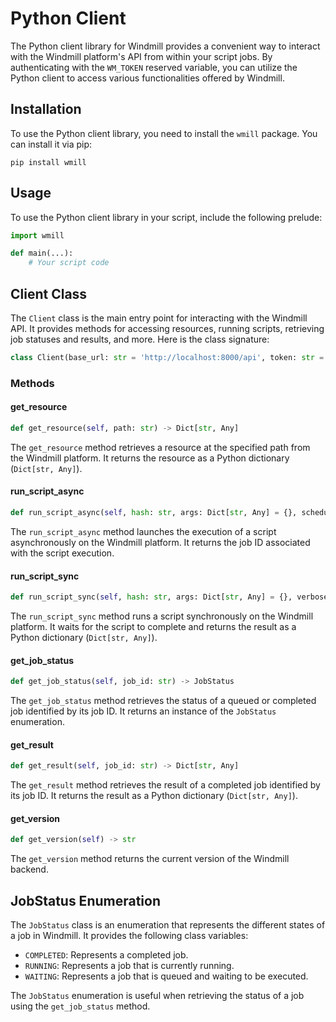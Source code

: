 # Python Client

The Python client library for Windmill provides a convenient way to interact with the Windmill platform's API from within your script jobs. By authenticating with the `WM_TOKEN` reserved variable, you can utilize the Python client to access various functionalities offered by Windmill.

## Installation

To use the Python client library, you need to install the `wmill` package. You can install it via pip:

```
pip install wmill
```

## Usage

To use the Python client library in your script, include the following prelude:

```python
import wmill

def main(...):
    # Your script code
```

## Client Class

The `Client` class is the main entry point for interacting with the Windmill API. It provides methods for accessing resources, running scripts, retrieving job statuses and results, and more. Here is the class signature:

```python
class Client(base_url: str = 'http://localhost:8000/api', token: str = '')
```

### Methods

#### get_resource

```python
def get_resource(self, path: str) -> Dict[str, Any]
```

The `get_resource` method retrieves a resource at the specified path from the Windmill platform. It returns the resource as a Python dictionary (`Dict[str, Any]`).

#### run_script_async

```python
def run_script_async(self, hash: str, args: Dict[str, Any] = {}, scheduled_in_secs: Optional[None] = None) -> str
```

The `run_script_async` method launches the execution of a script asynchronously on the Windmill platform. It returns the job ID associated with the script execution.

#### run_script_sync

```python
def run_script_sync(self, hash: str, args: Dict[str, Any] = {}, verbose: bool = False) -> Dict[str, Any]
```

The `run_script_sync` method runs a script synchronously on the Windmill platform. It waits for the script to complete and returns the result as a Python dictionary (`Dict[str, Any]`).

#### get_job_status

```python
def get_job_status(self, job_id: str) -> JobStatus
```

The `get_job_status` method retrieves the status of a queued or completed job identified by its job ID. It returns an instance of the `JobStatus` enumeration.

#### get_result

```python
def get_result(self, job_id: str) -> Dict[str, Any]
```

The `get_result` method retrieves the result of a completed job identified by its job ID. It returns the result as a Python dictionary (`Dict[str, Any]`).

#### get_version

```python
def get_version(self) -> str
```

The `get_version` method returns the current version of the Windmill backend.

## JobStatus Enumeration

The `JobStatus` class is an enumeration that represents the different states of a job in Windmill. It provides the following class variables:

- `COMPLETED`: Represents a completed job.
- `RUNNING`: Represents a job that is currently running.
- `WAITING`: Represents a job that is queued and waiting to be executed.

The `JobStatus` enumeration is useful when retrieving the status of a job using the `get_job_status` method.